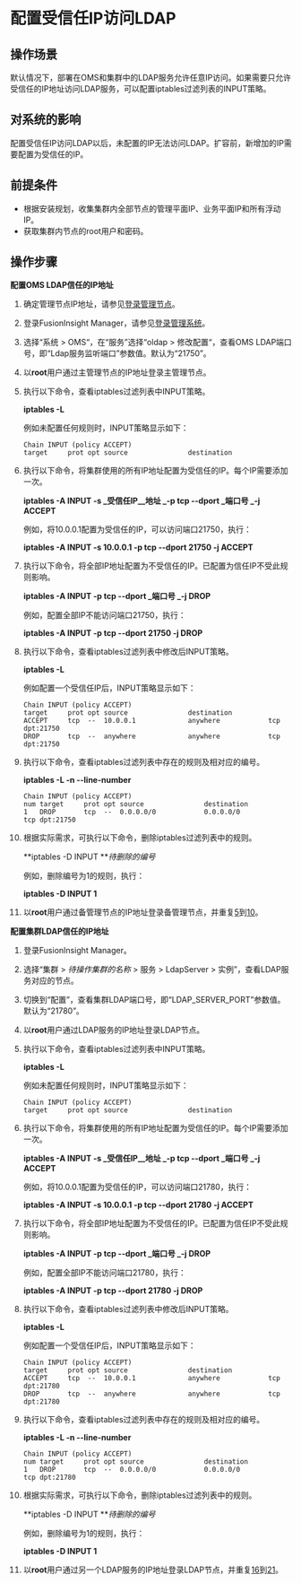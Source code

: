 # 配置受信任IP访问LDAP<a name="admin_guide_000274"></a>

## 操作场景<a name="zh-cn_topic_0263899532_sa6e92d3e96a449ceb538d27eb5a7209f"></a>

默认情况下，部署在OMS和集群中的LDAP服务允许任意IP访问。如果需要只允许受信任的IP地址访问LDAP服务，可以配置iptables过滤列表的INPUT策略。

## 对系统的影响<a name="zh-cn_topic_0263899532_sa494c29a5201459eb81d0c35196c86ea"></a>

配置受信任IP访问LDAP以后，未配置的IP无法访问LDAP。扩容前，新增加的IP需要配置为受信任的IP。

## 前提条件<a name="zh-cn_topic_0263899532_s054c83a4f74c4d36a38c0b5cf96a62ac"></a>

-   根据安装规划，收集集群内全部节点的管理平面IP、业务平面IP和所有浮动IP。
-   获取集群内节点的root用户和密码。

## 操作步骤<a name="zh-cn_topic_0263899532_saeab6358042e4f05986a84acf19d9630"></a>

**配置OMS LDAP信任的IP地址**

1.  确定管理节点IP地址，请参见[登录管理节点](登录管理节点.md#admin_guide_000005)。
2.  登录FusionInsight Manager，请参见[登录管理系统](登录管理系统.md#admin_guide_000004)。
3.  选择“系统  \>  OMS“，在“服务”选择“oldap  \>  修改配置“，查看OMS LDAP端口号，即“Ldap服务监听端口”参数值。默认为“21750”。
4.  以**root**用户通过主管理节点的IP地址登录主管理节点。
5.  <a name="zh-cn_topic_0263899532_li727167195016"></a>执行以下命令，查看iptables过滤列表中INPUT策略。

    **iptables -L**

    例如未配置任何规则时，INPUT策略显示如下：

    ```
    Chain INPUT (policy ACCEPT) 
    target     prot opt source               destination              
    ```

6.  执行以下命令，将集群使用的所有IP地址配置为受信任的IP。每个IP需要添加一次。

    **iptables -A INPUT -s **_受信任IP__地址 _**-p tcp --dport **_端口号 _**-j ACCEPT**

    例如，将10.0.0.1配置为受信任的IP，可以访问端口21750，执行：

    **iptables -A INPUT -s 10.0.0.1 -p tcp --dport 21750 -j ACCEPT**

7.  执行以下命令，将全部IP地址配置为不受信任的IP。已配置为信任IP不受此规则影响。

    **iptables -A INPUT -p tcp --dport **_端口号 _**-j DROP**

    例如，配置全部IP不能访问端口21750，执行：

    **iptables -A INPUT -p tcp --dport 21750 -j DROP**

8.  执行以下命令，查看iptables过滤列表中修改后INPUT策略。

    **iptables -L**

    例如配置一个受信任IP后，INPUT策略显示如下：

    ```
    Chain INPUT (policy ACCEPT) 
    target     prot opt source               destination          
    ACCEPT     tcp  --  10.0.0.1             anywhere            tcp dpt:21750 
    DROP       tcp  --  anywhere             anywhere            tcp dpt:21750     
    ```

9.  执行以下命令，查看iptables过滤列表中存在的规则及相对应的编号。

    **iptables -L -n --line-number**

    ```
    Chain INPUT (policy ACCEPT) 
    num target     prot opt source               destination          
    1   DROP       tcp  --  0.0.0.0/0            0.0.0.0/0           tcp dpt:21750     
    ```

10. <a name="zh-cn_topic_0263899532_li28581039195016"></a>根据实际需求，可执行以下命令，删除iptables过滤列表中的规则。

    **iptables -D INPUT **_待删除的编号_

    例如，删除编号为1的规则，执行：

    **iptables -D INPUT 1**

11. 以**root**用户通过备管理节点的IP地址登录备管理节点，并重复[5](#zh-cn_topic_0263899532_li727167195016)到[10](#zh-cn_topic_0263899532_li28581039195016)。

**配置集群LDAP信任的IP地址**

1.  登录FusionInsight Manager。
2.  选择“集群 \>  _待操作集群的名称_  \> 服务 \> LdapServer \> 实例”，查看LDAP服务对应的节点。
3.  切换到“配置”，查看集群LDAP端口号，即“LDAP\_SERVER\_PORT”参数值。默认为“21780”。
4.  以**root**用户通过LDAP服务的IP地址登录LDAP节点。
5.  <a name="zh-cn_topic_0263899532_li41253757195016"></a>执行以下命令，查看iptables过滤列表中INPUT策略。

    **iptables -L**

    例如未配置任何规则时，INPUT策略显示如下：

    ```
    Chain INPUT (policy ACCEPT) 
    target     prot opt source               destination              
    ```

6.  执行以下命令，将集群使用的所有IP地址配置为受信任的IP。每个IP需要添加一次。

    **iptables -A INPUT -s **_受信任IP__地址 _**-p tcp --dport **_端口号 _**-j ACCEPT**

    例如，将10.0.0.1配置为受信任的IP，可以访问端口21780，执行：

    **iptables -A INPUT -s 10.0.0.1 -p tcp --dport 21780 -j ACCEPT**

7.  执行以下命令，将全部IP地址配置为不受信任的IP。已配置为信任IP不受此规则影响。

    **iptables -A INPUT -p tcp --dport **_端口号 _**-j DROP**

    例如，配置全部IP不能访问端口21780，执行：

    **iptables -A INPUT -p tcp --dport 21780 -j DROP**

8.  执行以下命令，查看iptables过滤列表中修改后INPUT策略。

    **iptables -L**

    例如配置一个受信任IP后，INPUT策略显示如下：

    ```
    Chain INPUT (policy ACCEPT) 
    target     prot opt source               destination          
    ACCEPT     tcp  --  10.0.0.1             anywhere            tcp dpt:21780 
    DROP       tcp  --  anywhere             anywhere            tcp dpt:21780     
    ```

9.  执行以下命令，查看iptables过滤列表中存在的规则及相对应的编号。

    **iptables -L -n --line-number**

    ```
    Chain INPUT (policy ACCEPT) 
    num target     prot opt source               destination          
    1   DROP       tcp  --  0.0.0.0/0            0.0.0.0/0           tcp dpt:21780     
    ```

10. <a name="zh-cn_topic_0263899532_li48007687195016"></a>根据实际需求，可执行以下命令，删除iptables过滤列表中的规则。

    **iptables -D INPUT **_待删除的编号_

    例如，删除编号为1的规则，执行：

    **iptables -D INPUT 1**

11. 以**root**用户通过另一个LDAP服务的IP地址登录LDAP节点，并重复[16](#zh-cn_topic_0263899532_li41253757195016)到[21](#zh-cn_topic_0263899532_li48007687195016)。

